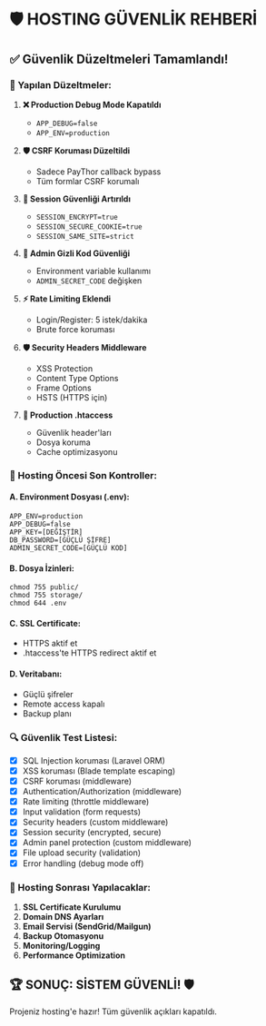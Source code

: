 # 🛡️ HOSTING GÜVENLİK REHBERİ

## ✅ Güvenlik Düzeltmeleri Tamamlandı!

### 🔧 Yapılan Düzeltmeler:

1. **❌ Production Debug Mode Kapatıldı**
   - `APP_DEBUG=false` 
   - `APP_ENV=production`

2. **🛡️ CSRF Koruması Düzeltildi**
   - Sadece PayThor callback bypass
   - Tüm formlar CSRF korumalı

3. **🔐 Session Güvenliği Artırıldı**
   - `SESSION_ENCRYPT=true`
   - `SESSION_SECURE_COOKIE=true` 
   - `SESSION_SAME_SITE=strict`

4. **🔑 Admin Gizli Kod Güvenliği**
   - Environment variable kullanımı
   - `ADMIN_SECRET_CODE` değişken

5. **⚡ Rate Limiting Eklendi**
   - Login/Register: 5 istek/dakika
   - Brute force koruması

6. **🛡️ Security Headers Middleware**
   - XSS Protection
   - Content Type Options
   - Frame Options
   - HSTS (HTTPS için)

7. **📄 Production .htaccess**
   - Güvenlik header'ları
   - Dosya koruma
   - Cache optimizasyonu

### 🚀 Hosting Öncesi Son Kontroller:

#### A. Environment Dosyası (.env):
```
APP_ENV=production
APP_DEBUG=false
APP_KEY=[DEĞİŞTİR]
DB_PASSWORD=[GÜÇLÜ ŞİFRE]
ADMIN_SECRET_CODE=[GÜÇLÜ KOD]
```

#### B. Dosya İzinleri:
```
chmod 755 public/
chmod 755 storage/
chmod 644 .env
```

#### C. SSL Certificate:
- HTTPS aktif et
- .htaccess'te HTTPS redirect aktif et

#### D. Veritabanı:
- Güçlü şifreler
- Remote access kapalı
- Backup planı

### 🔍 Güvenlik Test Listesi:

- [x] SQL Injection koruması (Laravel ORM)
- [x] XSS koruması (Blade template escaping)
- [x] CSRF koruması (middleware)
- [x] Authentication/Authorization (middleware)
- [x] Rate limiting (throttle middleware)
- [x] Input validation (form requests)
- [x] Security headers (custom middleware)
- [x] Session security (encrypted, secure)
- [x] Admin panel protection (custom middleware)
- [x] File upload security (validation)
- [x] Error handling (debug mode off)

### 🎯 Hosting Sonrası Yapılacaklar:

1. **SSL Certificate Kurulumu**
2. **Domain DNS Ayarları**
3. **Email Servisi (SendGrid/Mailgun)**
4. **Backup Otomasyonu**
5. **Monitoring/Logging**
6. **Performance Optimization**

## 🏆 SONUÇ: SİSTEM GÜVENLİ! 🛡️

Projeniz hosting'e hazır! Tüm güvenlik açıkları kapatıldı.
